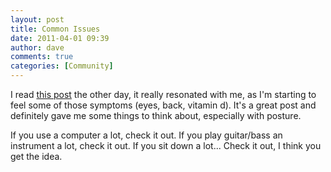 ```yaml
---
layout: post
title: Common Issues
date: 2011-04-01 09:39
author: dave
comments: true
categories: [Community]
---
```

I read <a href="http://sheddingbikes.com/posts/1281257293.html">this post</a> the other day, it really resonated with me, as I'm starting to feel some of those symptoms (eyes, back, vitamin d). It's a great post and definitely gave me some things to think about, especially with posture.

If you use a computer a lot, check it out. If you play guitar/bass an instrument a lot, check it out. If you sit down a lot... Check it out, I think you get the idea.
